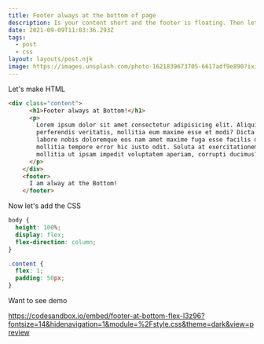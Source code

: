 ```yaml
---
title: Footer always at the bottom of page
description: Is your content short and the footer is floating. Then let's fix it using flex
date: 2021-09-09T11:03:36.293Z
tags:
  - post
  - css
layout: layouts/post.njk
image: https://images.unsplash.com/photo-1621839673705-6617adf9e890?ixid=MnwxMjA3fDB8MHxwaG90by1wYWdlfHx8fGVufDB8fHx8&ixlib=rb-1.2.1&auto=format&fit=crop&w=889&q=80
---
```

Let's make HTML

```html
<div class="content">
      <h1>Footer always at Bottom!</h1>
      <p>
        Lorem ipsum dolor sit amet consectetur adipisicing elit. Aliquid error
        perferendis veritatis, mollitia eum maxime esse et modi? Dicta quo modi
        labore nobis doloremque eos nam amet maxime fuga esse facilis dolore,
        mollitia tempore error hic iusto odit. Soluta at exercitationem dolorum
        mollitia ut ipsam impedit voluptatem aperiam, corrupti ducimus?
      </p>
    </div>
    <footer>
      I am alway at the Bottom!
    </footer>
```

Now let's add the CSS

```css
body {
  height: 100%;
  display: flex;
  flex-direction: column;
}

.content {
  flex: 1;
  padding: 50px;
}
```

Want to see demo

<https://codesandbox.io/embed/footer-at-bottom-flex-l3z96?fontsize=14&hidenavigation=1&module=%2Fstyle.css&theme=dark&view=preview>
